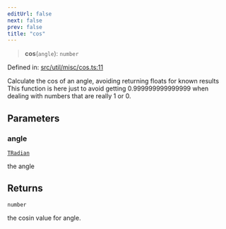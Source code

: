 ```yaml
---
editUrl: false
next: false
prev: false
title: "cos"
---
```


> **cos**(`angle`): `number`

Defined in: [src/util/misc/cos.ts:11](https://github.com/fabricjs/fabric.js/blob/9a792f4b7b8031f02ec7ea4ce8c99f810e45cfec/src/util/misc/cos.ts#L11)

Calculate the cos of an angle, avoiding returning floats for known results
This function is here just to avoid getting 0.999999999999999 when dealing
with numbers that are really 1 or 0.

## Parameters

### angle

[`TRadian`](/api/type-aliases/tradian/)

the angle

## Returns

`number`

the cosin value for angle.
